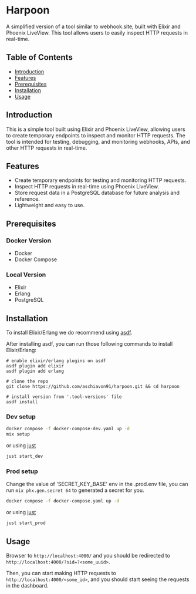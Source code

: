 # Harpoon

A simplified version of a tool similar to webhook.site, built with Elixir and Phoenix LiveView.
This tool allows users to easily inspect HTTP requests in real-time.

## Table of Contents

- [Introduction](#introduction)
- [Features](#features)
- [Prerequisites](#prerequisites)
- [Installation](#installation)
- [Usage](#usage)

## Introduction

This is a simple tool built using Elixir and Phoenix LiveView, allowing users to create temporary endpoints to inspect and monitor HTTP requests.
The tool is intended for testing, debugging, and monitoring webhooks, APIs, and other HTTP requests in real-time.

## Features

- Create temporary endpoints for testing and monitoring HTTP requests.
- Inspect HTTP requests in real-time using Phoenix LiveView.
- Store request data in a PostgreSQL database for future analysis and reference.
- Lightweight and easy to use.

## Prerequisites

### Docker Version
- Docker
- Docker Compose

### Local Version
- Elixir
- Erlang
- PostgreSQL

## Installation

To install Elixir/Erlang we do recommend using [asdf](https://asdf-vm.com/).

After installing asdf, you can run those following commands to install Elixir/Erlang:
```
# enable elixir/erlang plugins on asdf
asdf plugin add elixir
asdf plugin add erlang

# clone the repo
git clone https://github.com/aschiavon91/harpoon.git && cd harpoon

# install version from '.tool-versions' file
asdf install
```

### Dev setup

```bash
docker compose -f docker-compose-dev.yaml up -d
mix setup
```

or using [just](https://github.com/casey/just)
```bash
just start_dev
```

### Prod setup

Change the value of 'SECRET_KEY_BASE' env in the .prod.env file, you can run `mix phx.gen.secret 64` to generated a secret for you.

```bash
docker compose -f docker-compose.yaml up -d
```

or using [just](https://github.com/casey/just)

```bash
just start_prod
```

## Usage

Browser to `http://localhost:4000/` and you should be redirected to `http://localhost:4000/?sid=?<some_uuid>`.

Then, you can start making HTTP requests to `http://localhost:4000/<some_id>`, and you should start seeing the requests in the dashboard.
